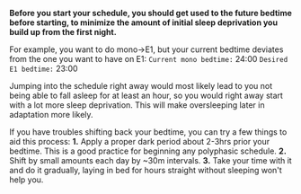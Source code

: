**Before you start your schedule, you should get used to the future bedtime before starting, to minimize the amount of initial sleep deprivation you build up from the first night.**

For example, you want to do mono->E1, but your current bedtime deviates from the one you want to have on E1:
`Current mono bedtime:` 24:00
`Desired E1 bedtime:` 23:00

Jumping into the schedule right away would most likely lead to you not being able to fall asleep for at least an hour, so you would right away start with a lot more sleep deprivation. This will make oversleeping later in adaptation more likely.


If you have troubles shifting back your bedtime, you can try a few things to aid this process:
**1.** Apply a proper dark period about 2-3hrs prior your bedtime. This is a good practice for beginning any polyphasic schedule.
**2.** Shift by small amounts each day by ~30m intervals.
**3.** Take your time with it and do it gradually, laying in bed for hours straight without sleeping won't help you.